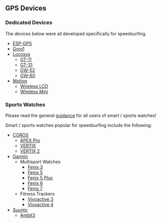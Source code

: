 ## GPS Devices

### Dedicated Devices

The devices below were all developed specifically for speedsurfing.

- [ESP-GPS](esp-gps/README.md)
- [Gyro1](gyro1/README.md)
- [Locosys](locosys/README.md)
  - [GT-11](locosys/gt-11/README.md)
  - [GT-31](locosys/gt-31/README.md)
  - [GW-52](locosys/gw-52/README.md)
  - [GW-60](locosys/gw-60/README.md)
- [Motion](motion/README.md)
  - [Wireless LCD](motion/lcd/README.md)
  - [Wireless Mini](motion/mini/README.md)



### Sports Watches

Please read the general [guidance](../guidance/README.md) for all users of smart / sports watches!

Smart / sports watches popular for speedsurfing include the following:

- [COROS](coros/README.md)
  - [APEX Pro](coros/apex-pro/README.md)
  - [VERTIX](coros/vertix/README.md)
  - [VERTIX 2](coros/vertix-2/README.md)
- [Garmin](garmin/README.md)
  - Multisport Watches
    - [Fenix 3](garmin/fenix-3/README.md)
    - [Fenix 5](garmin/fenix-5/README.md)
    - [Fenix 5 Plus](garmin/fenix-5-plus/README.md)
    - [Fenix 6](garmin/fenix-6/README.md)
    - [Fenix 7](garmin/fenix-7/README.md)
  - Fitness Trackers
    - [Vivoactive 3](garmin/vivoactive-3/README.md)
    - [Vivoactive 4](garmin/vivoactive-4/README.md)
- [Suunto](suunto/README.md)
  - [Ambit3](suunto/ambit3/README.md)
